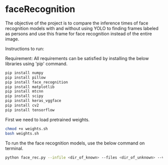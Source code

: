 # faceRecognition

The objective of the project is to compare the inference times of face recognition models with and without using YOLO to finding frames labeled as persons and use this frame for face recognition instead of the entire image.

Instructions to run:

Requirement:
All requirements can be satisfied by installing the below libraries using 'pip' command.

```bash
pip install numpy
pip install pillow
pip install face_recognition
pip install matplotlib
pip install mtcnn
pip install scipy
pip install keras_vggface
pip install cv2
pip install tensorflow
```

First we need to load pretrained weights.
```bash
chmod +x weights.sh
bash weights.sh
```
To run the the face recognition models, use the below command on terminal.
```bash
python face_rec.py --infile <dir_of_known> --files <dir_of_unknown> --v <0 or 1 for verbose>
```
